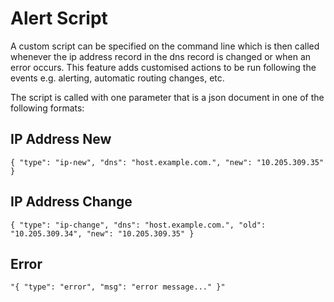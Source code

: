 # Alert Script

A custom script can be specified on the command line which is then called whenever the ip address record in the dns record is changed or when an error occurs.  This feature adds customised actions to be run following the events e.g. alerting, automatic routing changes, etc.

The script is called with one parameter that is a json document in one of the following formats:

## IP Address New

`{ "type": "ip-new", "dns": "host.example.com.", "new": "10.205.309.35" }`

## IP Address Change

`{ "type": "ip-change", "dns": "host.example.com.", "old": "10.205.309.34", "new": "10.205.309.35" }`

## Error

`"{ "type": "error", "msg": "error message..." }"`
